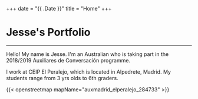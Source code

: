 +++
date = "{{ .Date }}"
title = "Home"
+++

# Jesse's Portfolio

----------
 
Hello! My name is Jesse. I'm an Australian who is taking part in the 2018\/2019 Auxiliares de Conversación programme. 

I work at CEIP El Peralejo, which is located in Alpedrete, Madrid. My students range from 3 yrs olds to 6th graders.

{{< openstreetmap mapName="auxmadrid_elperalejo_284733" >}}